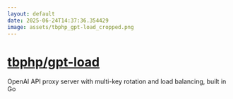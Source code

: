 ```yaml
---
layout: default
date: 2025-06-24T14:37:36.354429
image: assets/tbphp_gpt-load_cropped.png
---
```


# [tbphp/gpt-load](https://github.com/tbphp/gpt-load)

OpenAI API proxy server with multi-key rotation and load balancing, built in Go

